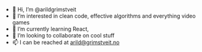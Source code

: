 - 👋 Hi, I’m @arildgrimstveit
- 👀 I’m interested in clean code, effective algorithms and everything video games
- 🌱 I’m currently learning React, 
- 💞️ I’m looking to collaborate on cool stuff
- 📫 I can be reached at arild@grimstveit.no

<!---
arild2g/arild2g is a ✨ special ✨ repository 
--->
